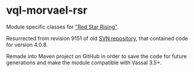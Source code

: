 # vql-morvael-rsr

Module specific classes for ["Red Star Rising"](https://vassalengine.org/wiki/Module:Red_Star_Rising:_The_War_in_Russia,_1941-1944).

Resurrected from revision 9151 of old [SVN repository](https://svn.code.sf.net/p/vassalengine/svn/VSQL-src/branches/morvael),
that contained code for version 4.0.8.

Remade into Maven project on GitHub in order to save the code for future
generations and make the module compatible with Vassal 3.5+.
